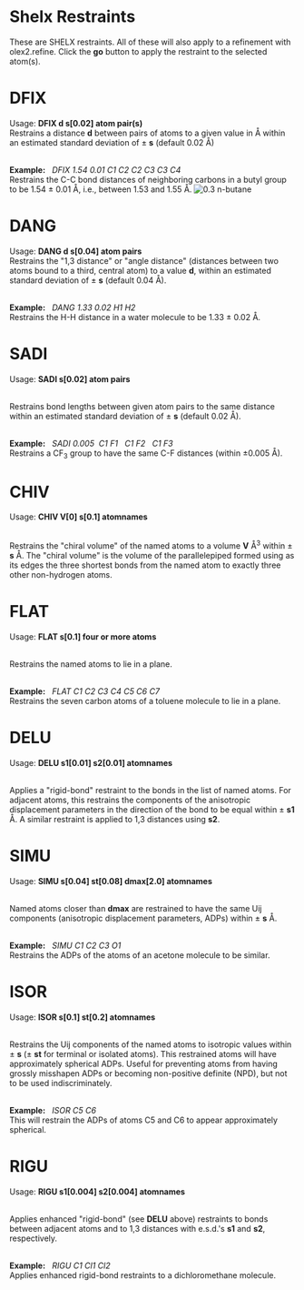# Shelx Restraints
These are SHELX restraints. All of these will also apply to a refinement with olex2.refine. Click the **go** button to apply the restraint to the selected atom(s).


# DFIX
Usage: **DFIX d s[0.02] atom pair(s)**<br>
Restrains a distance **d** between pairs of atoms to a given value in &Aring; within an estimated standard deviation of &plusmn; **s** (default 0.02 &Aring;)
<br>
<br>

**Example:** &nbsp; *DFIX 1.54 0.01 C1 C2 C2 C3 C3 C4*<br>
Restrains the C-C bond distances of neighboring carbons in a butyl group to be 1.54 &plusmn; 0.01 &Aring;, i.e., between 1.53 and 1.55 &Aring;.
![0.3 n-butane](images/butane.jpg)


# DANG
Usage: **DANG d s[0.04] atom pairs**<br>
Restrains the "1,3 distance" or "angle distance" (distances between two atoms bound to a third, central atom) to a value **d**, within an estimated standard deviation of &plusmn; **s** (default 0.04 &Aring;).
<br>
<br>

**Example:** &nbsp; *DANG  1.33 0.02 H1 H2*<br>
Restrains the H-H distance in a water molecule to be 1.33 &plusmn; 0.02 &Aring;.


# SADI
Usage: **SADI s[0.02] atom pairs**
<br>
<br>

Restrains bond lengths between given atom pairs to the same distance within an estimated standard deviation of &plusmn; **s** (default 0.02 &Aring;).
<br>
<br>

**Example:** &nbsp; *SADI 0.005&nbsp;&nbsp;C1 F1&nbsp;&nbsp;&nbsp;C1 F2&nbsp;&nbsp;&nbsp;C1 F3*<br>
Restrains a CF<sub>3</sub> group to have the same C-F distances (within &plusmn;0.005 &Aring;).


# CHIV
Usage: **CHIV V[0] s[0.1] atomnames**
<br>
<br>

Restrains the "chiral volume" of the named atoms to a volume **V** &Aring;<sup>3</sup> within &plusmn; **s** &Aring;. The "chiral volume" is the volume of the parallelepiped formed using as its edges the three shortest bonds from the named atom to exactly three other non-hydrogen atoms. 


# FLAT
Usage: **FLAT s[0.1] four or more atoms**
<br>
<br>

Restrains the named atoms to lie in a plane.
<br>
<br>

**Example:** &nbsp; *FLAT C1 C2 C3 C4 C5 C6 C7*<br>
Restrains the seven carbon atoms of a toluene molecule to lie in a plane.


# DELU
Usage: **DELU s1[0.01] s2[0.01] atomnames**
<br>
<br>

Applies a "rigid-bond" restraint to the bonds in the list of named atoms. For adjacent atoms, this restrains the components of the anisotropic displacement parameters in the direction of the bond to be equal within &plusmn; **s1** &Aring;. A similar restraint is applied to 1,3 distances using **s2**.


# SIMU
Usage: **SIMU s[0.04] st[0.08] dmax[2.0] atomnames**
<br>
<br>

Named atoms closer than **dmax** are restrained to have the same Uij components (anisotropic displacement parameters, ADPs) within &plusmn; **s** &Aring;.
<br>
<br>

**Example:** &nbsp; *SIMU C1 C2 C3 O1*<br>
Restrains the ADPs of the atoms of an acetone molecule to be similar.


# ISOR
Usage: **ISOR s[0.1] st[0.2] atomnames**
<br>
<br>

Restrains the Uij components of the named atoms to isotropic values within &plusmn; **s** (&plusmn; **st** for terminal or isolated atoms). This restrained atoms will have approximately spherical ADPs. Useful for preventing atoms from having grossly misshapen ADPs or becoming non-positive definite (NPD), but not to be used indiscriminately.
<br>
<br>

**Example:** &nbsp; *ISOR C5 C6*<br>
This will restrain the ADPs of atoms C5 and C6 to appear approximately spherical.


# RIGU
Usage: **RIGU s1[0.004] s2[0.004] atomnames**
<br>
<br>

Applies enhanced "rigid-bond" (see **DELU** above) restraints to bonds between adjacent atoms and to 1,3 distances with e.s.d.'s **s1** and **s2**, respectively.
<br>
<br>

**Example:** &nbsp; *RIGU C1 Cl1 Cl2*<br>
Applies enhanced rigid-bond restraints to a dichloromethane molecule.